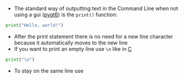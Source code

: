 - The standard way of outputting text in the Command Line when not using a gui ([pyqt6](pyqt6-guide.md)) is the `print()` function:
```python
print("Hello, world!")
```
- After the print statement there is no need for a new line character because it automatically moves to the new line
- If you want  to print an empty line use `\n` like in [C](contents-c.md)
```python
print("\n")
```

- To stay on the same line use